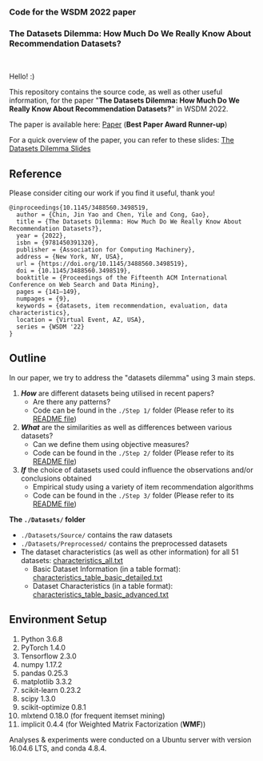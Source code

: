 ### Code for the WSDM 2022 paper
### The Datasets Dilemma: How Much Do We Really Know About Recommendation Datasets?

<br>

Hello! :)

This repository contains the source code, as well as other useful information, for the paper "__The Datasets Dilemma: How Much Do We Really Know About Recommendation Datasets?__" in WSDM 2022.

The paper is available here: [Paper](https://dl.acm.org/doi/abs/10.1145/3488560.3498519) (**Best Paper Award Runner-up**)

For a quick overview of the paper, you can refer to these slides:
[The Datasets Dilemma Slides](https://github.com/almightyGOSU/TheDatasetsDilemma/blob/b76fb72c76c1911737bf7c589f0733de15deeb7e/WSDM%202022%20-%20The%20Datasets%20Dilemma%20-%20Slides.pdf)


## Reference

Please consider citing our work if you find it useful, thank you!

```
@inproceedings{10.1145/3488560.3498519,
  author = {Chin, Jin Yao and Chen, Yile and Cong, Gao},
  title = {The Datasets Dilemma: How Much Do We Really Know About Recommendation Datasets?},
  year = {2022},
  isbn = {9781450391320},
  publisher = {Association for Computing Machinery},
  address = {New York, NY, USA},
  url = {https://doi.org/10.1145/3488560.3498519},
  doi = {10.1145/3488560.3498519},
  booktitle = {Proceedings of the Fifteenth ACM International Conference on Web Search and Data Mining},
  pages = {141–149},
  numpages = {9},
  keywords = {datasets, item recommendation, evaluation, data characteristics},
  location = {Virtual Event, AZ, USA},
  series = {WSDM '22}
}
```


## Outline
In our paper, we try to address the "datasets dilemma" using 3 main steps.
1. ***How*** are different datasets being utilised in recent papers?
   - Are there any patterns?
   - Code can be found in the ``./Step 1/`` folder (Please refer to its [README file](https://github.com/almightyGOSU/TheDatasetsDilemma/blob/b76fb72c76c1911737bf7c589f0733de15deeb7e/Step%201/README.md))
2. ***What*** are the similarities as well as differences between various datasets?
   - Can we define them using objective measures?
   - Code can be found in the ``./Step 2/`` folder (Please refer to its [README file](https://github.com/almightyGOSU/TheDatasetsDilemma/blob/b76fb72c76c1911737bf7c589f0733de15deeb7e/Step%202/README.md))
3. ***If*** the choice of datasets used could influence the observations and/or conclusions obtained
   - Empirical study using a variety of item recommendation algorithms
   - Code can be found in the ``./Step 3/`` folder (Please refer to its [README file](https://github.com/almightyGOSU/TheDatasetsDilemma/blob/b76fb72c76c1911737bf7c589f0733de15deeb7e/Step%203/README.md))

**The ``./Datasets/`` folder**
- ``./Datasets/Source/`` contains the raw datasets
- ``./Datasets/Preprocessed/`` contains the preprocessed datasets
- The dataset characteristics (as well as other information) for all 51 datasets: [characteristics_all.txt](https://github.com/almightyGOSU/TheDatasetsDilemma/blob/b76fb72c76c1911737bf7c589f0733de15deeb7e/Datasets/characteristics_all.txt)
  - Basic Dataset Information (in a table format): [characteristics_table_basic_detailed.txt](https://github.com/almightyGOSU/TheDatasetsDilemma/blob/b76fb72c76c1911737bf7c589f0733de15deeb7e/Datasets/characteristics_table_basic_detailed.txt)
  - Dataset Characteristics (in a table format): [characteristics_table_basic_advanced.txt](https://github.com/almightyGOSU/TheDatasetsDilemma/blob/b76fb72c76c1911737bf7c589f0733de15deeb7e/Datasets/characteristics_table_basic_advanced.txt)


## Environment Setup

1. Python 3.6.8
2. PyTorch 1.4.0
3. Tensorflow 2.3.0
4. numpy 1.17.2
5. pandas 0.25.3
6. matplotlib 3.3.2
7. scikit-learn 0.23.2
8. scipy 1.3.0
9. scikit-optimize 0.8.1
10. mlxtend 0.18.0 (for frequent itemset mining)
11. implicit 0.4.4 (for Weighted Matrix Factorization (**WMF**))

Analyses & experiments were conducted on a Ubuntu server with version 16.04.6 LTS, and conda 4.8.4.

